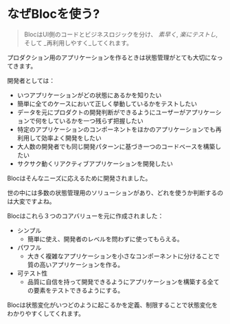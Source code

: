 # なぜBlocを使う?

> BlocはUI側のコードとビジネスロジックを分け、 _素早く_, _楽にテストし_, そして _再利用しやすく_してくれます。

プロダクション用のアプリケーションを作るときは状態管理がとても大切になってきます。

開発者としては：

- いつアプリケーションがどの状態にあるかを知りたい
- 簡単に全てのケースにおいて正しく挙動しているかをテストしたい
- データを元にプロダクトの開発判断ができるようにユーザーがアプリケーションで何をしているかを一つ残らず把握したい
- 特定のアプリケーションのコンポーネントをほかのアプリケーションでも再利用して効率よく開発をしたい
- 大人数の開発者でも同じ開発パターンに基づき一つのコードベースを構築したい
- サクサク動くリアクティブアプリケーションを開発したい

Blocはそんなニーズに応えるために開発されました。

世の中には多数の状態管理用のソリューションがあり、どれを使うか判断するのは大変ですよね。

Blocはこれら３つのコアバリューを元に作成されました：

- シンプル
  - 簡単に使え、開発者のレベルを問わずに使ってもらえる。
- パワフル
  - 大きく複雑なアプリケーションを小さなコンポーネントに分けることで質の高いアプリケーションを作る。
- 可テスト性
  - 品質に自信を持って開発できるようにアプリケーションを構築する全ての要素をテストできるようにする。

Blocは状態変化がいつどのように起こるかを定義、制限することで状態変化をわかりやすくしてくれます。
